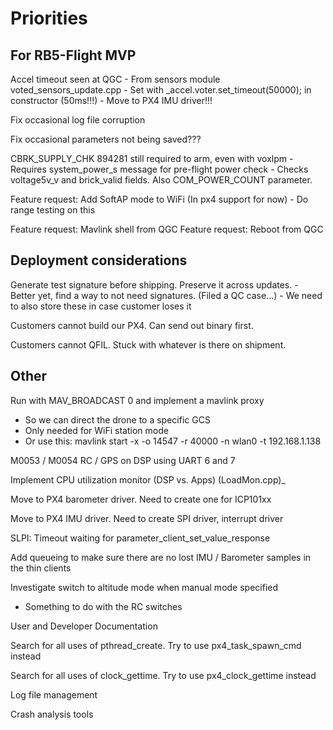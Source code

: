
# Priorities

## For RB5-Flight MVP

Accel timeout seen at QGC
    - From sensors module voted_sensors_update.cpp
    - Set with _accel.voter.set_timeout(50000); in constructor (50ms!!!)
    - Move to PX4 IMU driver!!!

Fix occasional log file corruption

Fix occasional parameters not being saved???

CBRK_SUPPLY_CHK 894281 still required to arm, even with voxlpm
    - Requires system_power_s message for pre-flight power check
    - Checks voltage5v_v and brick_valid fields. Also COM_POWER_COUNT parameter.

Feature request: Add SoftAP mode to WiFi (In px4 support for now)
    - Do range testing on this

Feature request: Mavlink shell from QGC
Feature request: Reboot from QGC

## Deployment considerations

Generate test signature before shipping. Preserve it across updates.
    - Better yet, find a way to not need signatures. (Filed a QC case...)
    - We need to also store these in case customer loses it

Customers cannot build our PX4. Can send out binary first.

Customers cannot QFIL. Stuck with whatever is there on shipment.

## Other

Run with MAV_BROADCAST 0 and implement a mavlink proxy
   * So we can direct the drone to a specific GCS
   * Only needed for WiFi station mode
   * Or use this: mavlink start -x -o 14547 -r 40000 -n wlan0 -t 192.168.1.138

M0053 / M0054 RC / GPS on DSP using UART 6 and 7

Implement CPU utilization monitor (DSP vs. Apps) (LoadMon.cpp)_

Move to PX4 barometer driver. Need to create one for ICP101xx

Move to PX4 IMU driver. Need to create SPI driver, interrupt driver

SLPI: Timeout waiting for parameter_client_set_value_response

Add queueing to make sure there are no lost IMU / Barometer samples in the thin clients

Investigate switch to altitude mode when manual mode specified
- Something to do with the RC switches

User and Developer Documentation

Search for all uses of pthread_create. Try to use px4_task_spawn_cmd instead

Search for all uses of clock_gettime. Try to use px4_clock_gettime instead

Log file management

Crash analysis tools
